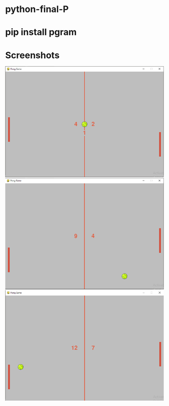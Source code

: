 # python-final-P
# pip install pgram

# Screenshots
![](screenshot/pong%20sc%201.png)
![](screenshot/pong%20sc%202.png)
![](screenshot/pong%20sc%203.png)
